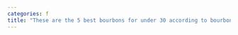 ```yaml
---
categories: f
title: "These are the 5 best bourbons for under 30 according to bourbon expert Fred Minnick"
---
```

